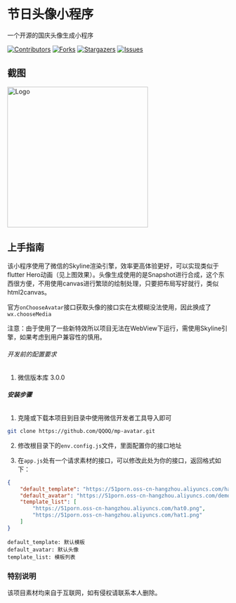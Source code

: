 

# 节日头像小程序

一个开源的国庆头像生成小程序

<!-- PROJECT SHIELDS -->

[![Contributors][contributors-shield]][contributors-url]
[![Forks][forks-shield]][forks-url]
[![Stargazers][stars-shield]][stars-url]
[![Issues][issues-shield]][issues-url]

## 截图

<img src="screenshot/demo.gif" alt="Logo" width="320">

## 上手指南

该小程序使用了微信的Skyline渲染引擎，效率更高体验更好，可以实现类似于flutter Hero动画（见上图效果）。头像生成使用的是Snapshot进行合成，这个东西很方便，不用使用canvas进行繁琐的绘制处理，只要把布局写好就行，类似html2canvas。

官方`onChooseAvatar`接口获取头像的接口实在太模糊没法使用，因此换成了`wx.chooseMedia`

注意：由于使用了一些新特效所以项目无法在WebView下运行，需使用Skyline引擎，如果考虑到用户兼容性的慎用。


###### 开发前的配置要求

1. 微信版本库 3.0.0

###### **安装步骤**

1. 克隆或下载本项目到目录中使用微信开发者工具导入即可

```sh
git clone https://github.com/QQOQ/mp-avatar.git
```

2. 修改根目录下的`env.config.js`文件，里面配置你的接口地址

3. 在`app.js`处有一个请求素材的接口，可以修改此处为你的接口，返回格式如下：
```json
{
    "default_template": "https://51porn.oss-cn-hangzhou.aliyuncs.com/hat5.png",
    "default_avatar": "https://51porn.oss-cn-hangzhou.aliyuncs.com/demo.jpg",
    "template_list": [
        "https://51porn.oss-cn-hangzhou.aliyuncs.com/hat0.png",
        "https://51porn.oss-cn-hangzhou.aliyuncs.com/hat1.png"
    ]
}
```

```
default_template: 默认模板
default_avatar: 默认头像
template_list: 模板列表
```

### 特别说明

该项目素材均来自于互联网，如有侵权请联系本人删除。

<!-- links -->
[your-project-path]:QQOQ/mp-avatar
[contributors-shield]: https://img.shields.io/github/contributors/QQOQ/mp-avatar.svg?style=flat-square
[contributors-url]: https://github.com/QQOQ/mp-avatar/graphs/contributors
[forks-shield]: https://img.shields.io/github/forks/QQOQ/mp-avatar.svg?style=flat-square
[forks-url]: https://github.com/QQOQ/mp-avatar/network/members
[stars-shield]: https://img.shields.io/github/stars/QQOQ/mp-avatar.svg?style=flat-square
[stars-url]: https://github.com/QQOQ/mp-avatar/stargazers
[issues-shield]: https://img.shields.io/github/issues/QQOQ/mp-avatar.svg?style=flat-square
[issues-url]: https://img.shields.io/github/issues/QQOQ/mp-avatar.svg